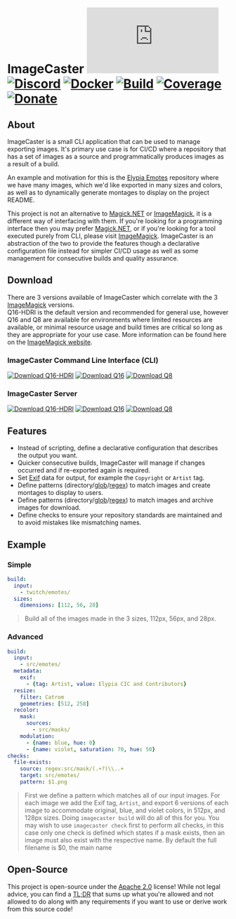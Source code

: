 # ImageCaster [![Matrix]][matrix-community] [![Discord]][discord-guild] [![Docker]][docker-image] [![Build]][gitlab] [![Coverage]][gitlab] [![Donate]][elypia-donate]
## About
ImageCaster is a small CLI application that can be used to manage
exporting images. It's primary use case is for CI/CD where a
repository that has a set of images as a source and programmatically
produces images as a result of a build.

An example and motivation for this is the [Elypia Emotes] repository
where we have many images, which we'd like exported in many
sizes and colors, as well as to dynamically generate montages to
display on the project README.

This project is not an alternative to [Magick.NET] or [ImageMagick], it
is a different way of interfacing with them. If you're looking for a
programming interface then you may prefer [Magick.NET], or if you're
looking for a tool executed purely from CLI, please visit [ImageMagick].
ImageCaster is an abstraction of the two to provide the features though
a declarative configuration file instead for simpler CI/CD usage as
well as some management for consecutive builds and quality assurance.

## Download
There are 3 versions available of ImageCaster which correlate with the 3 [ImageMagick] versions.  
Q16-HDRI is the default version and recommended for general use, however Q16 and Q8 
are available for environments where limited resources are available, or minimal
resource usage and build times are critical so long as they are appropriate for your use case.
More information can be found here on the [ImageMagick website].

### ImageCaster Command Line Interface (CLI)
[![Download Q16-HDRI]][cli-q16-hdri-download] [![Download Q16]][cli-q16-download] [![Download Q8]][cli-q8-download]

### ImageCaster Server
[![Download Q16-HDRI]][api-q16-hdri-download] [![Download Q16]][api-q16-download] [![Download Q8]][api-q8-download]

## Features
* Instead of scripting, define a declarative configuration that
describes the output you want.
* Quicker consecutive builds, ImageCaster will manage if changes
occurred and if re-exported again is required.
* Set [Exif] data for output, for example the `Copyright` or `Artist`
tag.
* Define patterns (directory/[glob]/[regex]) to match images and create
montages to display to users.
* Define patterns (directory/[glob]/[regex]) to match images and
archive images for download.
* Define checks to ensure your repository standards are maintained and
to avoid mistakes like mismatching names.

## Example
### Simple
```yml
build:
  input:
    - twitch/emotes/
  sizes:
    dimensions: [112, 56, 28]
```
> Build all of the images made in the 3 sizes, 112px, 56px, and 28px.

### Advanced
```yml
build:
  input:
    - src/emotes/
  metadata:
    exif:
      - {tag: Artist, value: Elypia CIC and Contributors}
  resize:
    filter: Catrom
    geometries: [512, 258]
  recolor:
    mask:
      sources:
        - src/masks/
    modulation:
      - {name: blue, hue: 0}
      - {name: violet, saturation: 70, hue: 50}
checks:
  file-exists:
    source: regex:src/mask/(.+?)\\..+
    target: src/emotes/
    pattern: $1.png
```
> First we define a pattern which matches all of our input images. For
> each image we add the Exif tag, `Artist`, and export 6 versions of
> each image to accommodate original, blue, and violet colors, in 512px,
> and 128px sizes. Doing `imagecaster build` will do all of this for
> you. You may wish to use `imagecaster check` first to perform all
> checks, in this case only one check is defined which states if a mask
> exists, then an image must also exist with the respective name.
> By default the full filename is $0, the main name

## Open-Source
This project is open-source under the [Apache 2.0] license!
While not legal advice, you can find a [TL;DR] that sums up what
you're allowed and not allowed to do along with any requirements if you
want to use or derive work from this source code!

[matrix-community]: https://matrix.to/#/+elypia:matrix.org "Matrix Invite"
[discord-guild]: https://discord.com/invite/hprGMaM "Discord Invite"
[docker-image]: https://hub.docker.com/r/elypia/imagecaster "ImageCaster on Docker"
[gitlab]: https://gitlab.com/Elypia/imagecaster/commits/master "Repository on GitLab"
[elypia-donate]: https://elypia.org/donate "Donate to Elypia"
[Elypia Emotes]: https://gitlab.com/Elypia/elypia-emotes "Elypia Emotes"
[Magick.NET]: https://github.com/dlemstra/Magick.NET "Magick.NET on GitHub"
[ImageMagick]: https://github.com/ImageMagick "ImageMagick on GitHub"
[ImageMagick website]: https://imagemagick.org/ "ImageMagick Website"
[cli-q16-hdri-download]: https://gitlab.com/Elypia/imagecaster/-/jobs/artifacts/master/download?job=build-cli-q16-hdri "Download ImageCaster CLI with ImageMagick Q16-HDRI"
[cli-q16-download]: https://gitlab.com/Elypia/imagecaster/-/jobs/artifacts/master/download?job=build-cli-q16 "Download ImageCaster CLI with ImageMagick Q16"
[cli-q8-download]: https://gitlab.com/Elypia/imagecaster/-/jobs/artifacts/master/download?job=build-cli-q8 "Download ImageCaster CLI with ImageMagick Q8"
[api-q16-hdri-download]: https://gitlab.com/Elypia/imagecaster/-/jobs/artifacts/master/download?job=build-api-q16-hdri "Download ImageCaster API with ImageMagick Q16-HDRI"
[api-q16-download]: https://gitlab.com/Elypia/imagecaster/-/jobs/artifacts/master/download?job=build-api-q16 "Download ImageCaster API with ImageMagick Q16"
[api-q8-download]: https://gitlab.com/Elypia/imagecaster/-/jobs/artifacts/master/download?job=build-api-q8 "Download ImageCaster API with ImageMagick Q8"
[Exif]: https://en.wikipedia.org/wiki/Exif "Exif on Wikipedia"
[glob]: https://en.wikipedia.org/wiki/Glob_(programming) "Glob on Wikipedia"
[regex]: https://en.wikipedia.org/wiki/Regular_expression "Regular Expression on Wikipedia"
[Apache 2.0]: https://www.apache.org/licenses/LICENSE-2.0 "Apache 2.0 License"
[TL;DR]: https://tldrlegal.com/license/apache-license-2.0-(apache-2.0) "TL;DR of Apache 2.0"

[Matrix]: https://img.shields.io/matrix/elypia:matrix.org?logo=matrix "Matrix Shield"
[Discord]: https://discord.com/api/guilds/184657525990359041/widget.png "Discord Shield"
[Docker]: https://img.shields.io/docker/pulls/elypia/imagecaster?logo=docker "Docker Shield"
[Build]: https://gitlab.com/Elypia/imagecaster/badges/master/pipeline.svg "GitLab Build Shield"
[Coverage]: https://gitlab.com/Elypia/imagecaster/badges/master/coverage.svg "GitLab Coverage Shield"
[Donate]: https://img.shields.io/badge/elypia-donate-blueviolet "Donate Shield"
[Download Q16-HDRI]: https://img.shields.io/badge/Download-Q16--HDRI-blue "Download Q16-HDRI"
[Download Q16]: https://img.shields.io/badge/Download-Q16-blue "Download Q16"
[Download Q8]: https://img.shields.io/badge/Download-Q8-blue "Download Q8"
